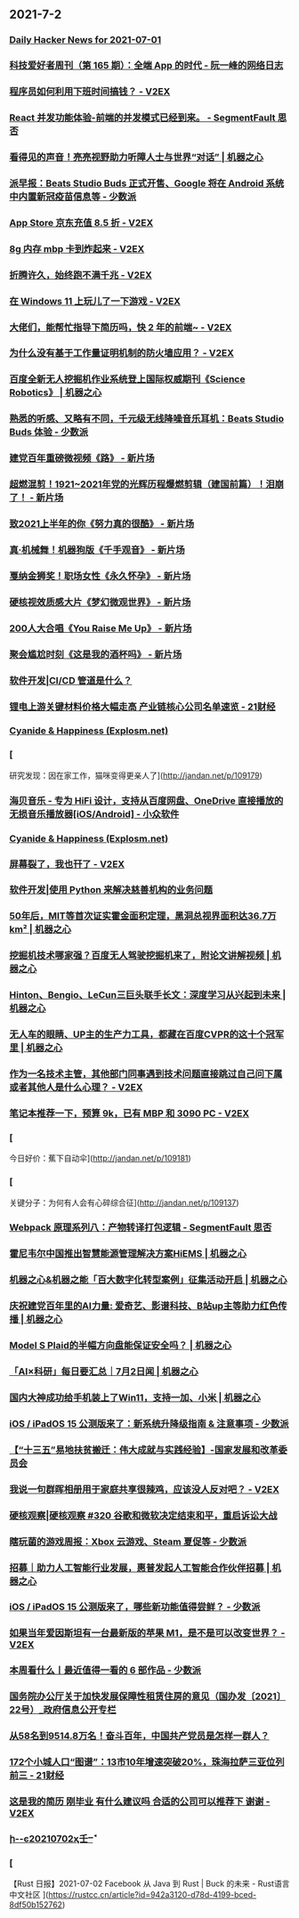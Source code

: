 
## 2021-7-2

### [Daily Hacker News for 2021-07-01](https://www.daemonology.net/hn-daily/2021-07-01.html)

### [科技爱好者周刊（第 165 期）：全端 App 的时代 - 阮一峰的网络日志](http://www.ruanyifeng.com/blog/2021/07/weekly-issue-165.html)

### [程序员如何利用下班时间搞钱？ - V2EX](https://www.v2ex.com/t/786843)

### [React 并发功能体验-前端的并发模式已经到来。 - SegmentFault 思否](https://segmentfault.com/a/1190000040272535)

### [看得见的声音！亮亮视野助力听障人士与世界“对话” | 机器之心](https://www.jiqizhixin.com/articles/2021-07-02)

### [派早报：Beats Studio Buds 正式开售、Google 将在 Android 系统中内置新冠疫苗信息等 - 少数派](https://sspai.com/post/67515)

### [App Store 京东充值 8.5 折 - V2EX](https://www.v2ex.com/t/787048)

### [8g 内存 mbp 卡到炸起来 - V2EX](https://www.v2ex.com/t/787036)

### [折腾许久，始终跑不满千兆 - V2EX](https://www.v2ex.com/t/787025)

### [在 Windows 11 上玩儿了一下游戏 - V2EX](https://www.v2ex.com/t/787004)

### [大佬们，能帮忙指导下简历吗，快 2 年的前端~ - V2EX](https://www.v2ex.com/t/786938)

### [为什么没有基于工作量证明机制的防火墙应用？ - V2EX](https://www.v2ex.com/t/786865)

### [百度全新无人挖掘机作业系统登上国际权威期刊《Science Robotics》 | 机器之心](https://www.jiqizhixin.com/articles/2021-07-02-2)

### [熟悉的听感、又略有不同，千元级无线降噪音乐耳机：Beats Studio Buds 体验 - 少数派](https://sspai.com/post/67512)

### [建党百年重磅微视频《路》 - 新片场](https://www.vmovier.com/62421)

### [超燃混剪！1921~2021年党的光辉历程爆燃剪辑（建国前篇）！泪崩了！ - 新片场](https://www.vmovier.com/62394)

### [致2021上半年的你《努力真的很酷》 - 新片场](https://www.vmovier.com/62416)

### [真·机械舞！机器狗版《千手观音》 - 新片场](https://www.vmovier.com/62420)

### [戛纳金狮奖！职场女性《永久怀孕》 - 新片场](https://www.vmovier.com/62415)

### [硬核视效质感大片《梦幻微观世界》 - 新片场](https://www.vmovier.com/62401)

### [200人大合唱《You Raise Me Up》 - 新片场](https://www.vmovier.com/62417)

### [聚会尴尬时刻《这是我的酒杯吗》 - 新片场](https://www.vmovier.com/62365)

### [软件开发|CI/CD 管道是什么？](https://linux.cn/article-13541-1.html?utm_source=rss&utm_medium=rss)

### [锂电上游关键材料价格大幅走高 产业链核心公司名单速览 - 21财经](https://m.21jingji.com/article/20210702/herald/b403381eb9b767d67c9897dc3b613fd0.html)

### [Cyanide & Happiness (Explosm.net)](http://www.explosm.net/comics/5912/)

### [
研究发现：因在家工作，猫咪变得更亲人了](http://jandan.net/p/109179)

### [海贝音乐 - 专为 HiFi 设计，支持从百度网盘、OneDrive 直接播放的无损音乐播放器[iOS/Android] - 小众软件](https://www.appinn.com/hiby-music-player/)

### [Cyanide & Happiness (Explosm.net)](http://www.explosm.net/comics/5911/)

### [屏幕裂了，我也幵了 - V2EX](https://www.v2ex.com/t/787042)

### [软件开发|使用 Python 来解决慈善机构的业务问题](https://linux.cn/article-13542-1.html?utm_source=rss&utm_medium=rss)

### [50年后，MIT等首次证实霍金面积定理，黑洞总视界面积达36.7万km² | 机器之心](https://www.jiqizhixin.com/articles/2021-07-02-6)

### [挖掘机技术哪家强？百度无人驾驶挖掘机来了，附论文讲解视频 | 机器之心](https://www.jiqizhixin.com/articles/2021-07-02-5)

### [Hinton、Bengio、LeCun三巨头联手长文：深度学习从兴起到未来 | 机器之心](https://www.jiqizhixin.com/articles/2021-07-02-4)

### [无人车的眼睛、UP主的生产力工具，都藏在百度CVPR的这十个冠军里 | 机器之心](https://www.jiqizhixin.com/articles/2021-07-02-3)

### [作为一名技术主管，其他部门同事遇到技术问题直接跳过自己问下属或者其他人是什么心理？ - V2EX](https://www.v2ex.com/t/787072)

### [笔记本推荐一下，预算 9k，已有 MBP 和 3090 PC - V2EX](https://www.v2ex.com/t/787034)

### [
今日好价：蕉下自动伞](http://jandan.net/p/109181)

### [
关键分子：为何有人会有心碎综合征](http://jandan.net/p/109137)

### [Webpack 原理系列八：产物转译打包逻辑 - SegmentFault 思否](https://segmentfault.com/a/1190000040278327)

### [霍尼韦尔中国推出智慧能源管理解决方案HiEMS | 机器之心](https://www.jiqizhixin.com/articles/2021-07-02-12)

### [机器之心&机器之能「百大数字化转型案例」征集活动开启 | 机器之心](https://www.jiqizhixin.com/articles/2021-07-02-11)

### [庆祝建党百年里的AI力量: 爱奇艺、影谱科技、B站up主等助力红色传播 | 机器之心](https://www.jiqizhixin.com/articles/2021-07-02-10)

### [Model S Plaid的半幅方向盘能保证安全吗？ | 机器之心](https://www.jiqizhixin.com/articles/2021-07-02-9)

### [「AI×科研」每日要汇总｜7月2日闻 | 机器之心](https://www.jiqizhixin.com/articles/2021-07-02-8)

### [国内大神成功给手机装上了Win11，支持一加、小米 | 机器之心](https://www.jiqizhixin.com/articles/2021-07-02-7)

### [iOS / iPadOS 15 公测版来了：新系统升降级指南 & 注意事项 - 少数派](https://sspai.com/post/67514)

### [【“十三五”易地扶贫搬迁：伟大成就与实践经验】-国家发展和改革委员会 ](https://www.ndrc.gov.cn/xwdt/xwfb/202106/t20210630_1285081.html)

### [我说一句群晖相册用于家庭共享很辣鸡，应该没人反对吧？ - V2EX](https://www.v2ex.com/t/787103)

### [硬核观察|硬核观察 #320 谷歌和微软决定结束和平，重启诉讼大战](https://linux.cn/article-13543-1.html?utm_source=rss&utm_medium=rss)

### [瞎玩菌的游戏周报：Xbox 云游戏、Steam 夏促等 - 少数派](https://sspai.com/post/67484)

### [招募｜助力人工智能行业发展，惠普发起人工智能合作伙伴招募 | 机器之心](https://www.jiqizhixin.com/articles/2021-07-02-13)

### [iOS / iPadOS 15 公测版来了，哪些新功能值得尝鲜？ - 少数派](https://sspai.com/post/67520)

### [如果当年爱因斯坦有一台最新版的苹果 M1，是不是可以改变世界？ - V2EX](https://www.v2ex.com/t/787123)

### [本周看什么丨最近值得一看的 6 部作品 - 少数派](https://sspai.com/post/67534)

### [国务院办公厅关于加快发展保障性租赁住房的意见（国办发〔2021〕22号）_政府信息公开专栏](http://www.gov.cn/zhengce/content/2021-07/02/content_5622027.htm)

### [从58名到9514.8万名！奋斗百年，中国共产党员是怎样一群人？](https://app.21jingji.com/html/20210702zggcd/index.html)

### [172个小城人口“图谱”：13市10年增速突破20%，珠海拉萨三亚位列前三 - 21财经](https://m.21jingji.com/article/20210702/herald/d1ccc6c41dc04861c6757e51cf0ce028.html)

### [这是我的简历 刚毕业 有什么建议吗 合适的公司可以推荐下 谢谢 - V2EX](https://www.v2ex.com/t/787102)

### [ի--ͼ20210702ҳ壬ⲻܽ](https://www.dapenti.com/blog/more.asp?name=xilei&id=157982)

### [
【Rust 日报】2021-07-02  Facebook 从 Java 到 Rust | Buck 的未来 - Rust语言中文社区
](https://rustcc.cn/article?id=942a3120-d78d-4199-bced-8df50b152762)